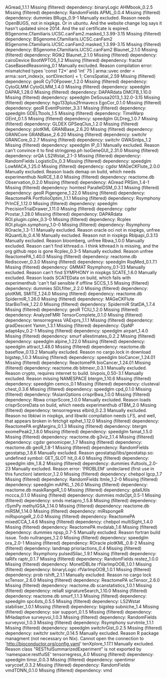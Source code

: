 AGread_1.1.1	Missing (filtered) dependency: binaryLogic
AHMbook_0.2.5	Missing (filtered) dependency: RandomFields
APML_0.0.4	Missing (filtered) dependency: dummies
BRugs_0.9-1	Manually excluded. Reason needs OpenBUGS, not in nixpkgs. Or in ubuntu. And the website change log says it hasn't updated since 2014. And the ssl certificate is expired.
BSgenome.Cfamiliaris.UCSC.canFam2.masked_1.3.99-3.15	Missing (filtered) dependency: BSgenome.Cfamiliaris.UCSC.canFam2
BSgenome.Cfamiliaris.UCSC.canFam2.masked_1.3.99-3.15	Missing (filtered) dependency: BSgenome.Cfamiliaris.UCSC.canFam2
Blaunet_2.1.0	Missing (filtered) dependency: RGtk2
Blaunet_2.1.0	Missing (filtered) dependency: cairoDevice
BootWPTOS_1.2	Missing (filtered) dependency: fractal
CaseBasedReasoning_0.1	Manually excluded. Reason compilation error: mismatched types 'const T2*' and 'int' 75 |   arma::uvec order = arma::sort_index(x, sortDirection) + 1;
CensSpatial_2.59	Missing (filtered) dependency: geoR
CyTOFpower_1.2.0	Missing (filtered) dependency: CytoGLMM
CytoGLMM_1.4.0	Missing (filtered) dependency: speedglm
DAPAR_1.28.0	Missing (filtered) dependency: DAPARdata
DMCFB_1.10.0	Missing (filtered) dependency: speedglm
DeSousa2013_1.32.0-3.15	Missing (filtered) dependency: hgu133plus2frmavecs
EgoCor_0.1.0	Missing (filtered) dependency: geoR
EventPointer_3.3.1	Missing (filtered) dependency: speedglm
GDELTtools_1.5	Missing (filtered) dependency: TimeWarp
GEint_0.1.5	Missing (filtered) dependency: speedglm
GLDreg_1.0.7	Missing (filtered) dependency: GLDEX
GPSeqClus_1.2.0	Missing (filtered) dependency: plotKML
GRANBase_2.6.20	Missing (filtered) dependency: GRANCore
GRANBase_2.6.20	Missing (filtered) dependency: switchr
GRANCore_0.2.7	Missing (filtered) dependency: switchr
GWASinlps_1.2	Missing (filtered) dependency: speedglm
IP_0.1	Manually excluded. Reason can't convince it to find stringprep.ph
IsoGeneGUI_2.31.0	Missing (filtered) dependency: orQA
LS2Wstat_2.1-3	Missing (filtered) dependency: RandomFields
LogisticDx_0.3	Missing (filtered) dependency: speedglm
LowMACA_1.25.0	Missing (filtered) dependency: cgdsr
MAGeCKFlute_2.0.0	Manually excluded. Reason loads demap on build, which needs experimenthub
NoRCE_1.8.0	Missing (filtered) dependency: reactome.db
Observation_0.2.0	Missing (filtered) dependency: AGread
PRSim_1.4-1	Missing (filtered) dependency: homtest
ParallelDSM_0.3.1	Missing (filtered) dependency: geoR
Pigengene_1.22.0	Missing (filtered) dependency: ReactomePA
PortfolioOptim_1.1.1	Missing (filtered) dependency: Rsymphony
PrInCE_1.12.0	Missing (filtered) dependency: speedglm
PrecisionTrialDrawer_1.11.0	Missing (filtered) dependency: cgdsr
Prostar_1.28.0	Missing (filtered) dependency: DAPARdata
ROI.plugin.cplex_0.3-0	Missing (filtered) dependency: Rcplex
ROI.plugin.symphony_1.0-0	Missing (filtered) dependency: Rsymphony
ROracle_1.3-1.1	Manually excluded. Reason oracle oci not in nixpkgs, unfree
RQuantLib_0.4.16	Manually excluded. Reason not in nixpkgs
Rblpapi_0.3.13	Manually excluded. Reason bloomberg, unfree
Rbwa_1.0.0	Manually excluded. Reason can't find kthread.o. I think kthread.h is missing, and the org github repo is gone
Rcplex_0.3-5	Manually excluded. Reason unfree
ReactomePA_1.40.0	Missing (filtered) dependency: reactome.db
Rediscover_0.3.0	Missing (filtered) dependency: speedglm
RsqMed_0.1.7.1	Missing (filtered) dependency: GMMAT
Rsymphony_0.1-33	Manually excluded. Reason can't find SYMPHONY in nixpkgs
SCATE_1.6.0	Manually excluded. Reason loads SCATEData on build, which fails with experimenthub 'can't fail sensible if offline
SCCS_1.5	Missing (filtered) dependency: dummies
SDLfilter_2.2.0	Missing (filtered) dependency: plotKML
SMITE_1.24.0	Missing (filtered) dependency: reactome.db
SpidermiR_1.26.0	Missing (filtered) dependency: MAGeCKFlute
StarBioTrek_1.22.0	Missing (filtered) dependency: SpidermiR
StatDA_1.7.4	Missing (filtered) dependency: geoR
TCIU_1.2.0	Missing (filtered) dependency: AnalyzeFMRI
TensorComplete_0.1.0	Missing (filtered) dependency: tensorregress
VAExprs_1.1.1	Missing (filtered) dependency: gradDescent
Yamm_1.3.1	Missing (filtered) dependency: OjaNP
adapt4pv_0.2-1	Missing (filtered) dependency: speedglm
airpart_1.4.0	Missing (filtered) dependency: smurf
allestimates_0.2.2	Missing (filtered) dependency: speedglm
alpine_1.22.0	Missing (filtered) dependency: speedglm
attract_1.48.0	Missing (filtered) dependency: reactome.db
baseflow_0.13.2	Manually excluded. Reason no cargo.lock in download
bigstep_1.0.3	Missing (filtered) dependency: speedglm
bioCancer_1.24.01	Missing (filtered) dependency: ReactomePA
bioCancer_1.24.01	Missing (filtered) dependency: reactome.db
bitmexr_0.3.1	Manually excluded. Reason crypto, requires internet to build. 
bivpois_0.50-3.1	Manually excluded. Reason missing NAMESPACE
btergm_1.10.6	Missing (filtered) dependency: speedglm
cemco_0.1	Missing (filtered) dependency: clusteval
chest_0.3.6	Missing (filtered) dependency: speedglm
cpd_0.1.0	Missing (filtered) dependency: fAsianOptions
crisprBwa_1.0.0	Missing (filtered) dependency: Rbwa
crisprScore_1.0.0	Manually excluded. Reason loads crisprScoreData on build, which needs experimenthub
dTBM_2.0	Missing (filtered) dependency: tensorregress
elbird_0.2.3	Manually excluded. Reason no libkiwi in nixpkgs, and libwiki compilation needs LFS, and well, that appears broken in fetchgit
epihet_1.12.0	Missing (filtered) dependency: ReactomePA
ergMargins_0.1.3	Missing (filtered) dependency: btergm
exomePeak2_1.8.0	Missing (filtered) dependency: speedglm
famat_1.5.0	Missing (filtered) dependency: reactome.db
g3viz_1.1.4	Missing (filtered) dependency: cgdsr
genomicper_1.7	Missing (filtered) dependency: reactome.db
geoR_1.8-1	Missing (filtered) dependency: RandomFields
geostatsp_1.8.6	Manually excluded. Reason geostatsp/libs/geostatsp.so: undefined symbol: GET_SLOT
hit_0.4.0	Missing (filtered) dependency: speedglm
idm_1.8.2	Missing (filtered) dependency: dummies
ifultools_2.0-23	Manually excluded. Reason error: 'PROBLEM' undeclared (first use in this function)
latentcor_1.2.0	Missing (filtered) dependency: chebpol
lgcp_1.7	Missing (filtered) dependency: RandomFields
ltmle_1.2-0	Missing (filtered) dependency: speedglm
mAPKL_1.26.0	Missing (filtered) dependency: reactome.db
maskRangeR_1.0	Missing (filtered) dependency: gdalUtils
mccca_0.1.0	Missing (filtered) dependency: dummies
mdsOpt_0.5-1	Missing (filtered) dependency: smds
metapro_1.5.8	Missing (filtered) dependency: rSymPy
methylGSA_1.14.0	Missing (filtered) dependency: reactome.db
miRSM_1.14.0	Missing (filtered) dependency: miRspongeR
miRspongeR_2.0.0	Missing (filtered) dependency: ReactomePA
mixedCCA_1.4.6	Missing (filtered) dependency: chebpol
multiSight_1.4.0	Missing (filtered) dependency: ReactomePA
mvdalab_1.6	Missing (filtered) dependency: dummies
npsp_0.7-5	Manually excluded. Reason fortran build issue. Todo
nullranges_1.2.0	Missing (filtered) dependency: speedglm
ora_2.0-1	Missing (filtered) dependency: ROracle
plotKML_0.8-2	Missing (filtered) dependency: landmap
prioriactions_0.4	Missing (filtered) dependency: Rsymphony
pulsedSilac_1.9.1	Missing (filtered) dependency: taRifx
raptr_0.1.7	Missing (filtered) dependency: RandomFields
restez_1.0.0	Missing (filtered) dependency: MonetDBLite
rfVarImpOOB_1.0.1	Missing (filtered) dependency: binaryLogic
rfVarImpOOB_1.0.1	Missing (filtered) dependency: prob
rshift_2.1.1	Manually excluded. Reason no cargo lock
scTensor_2.6.0	Missing (filtered) dependency: ReactomePA
scTensor_2.6.0	Missing (filtered) dependency: reactome.db
scanstatistics_1.0.1	Missing (filtered) dependency: reliaR
signatureSearch_1.10.0	Missing (filtered) dependency: reactome.db
smurf_1.1.3	Missing (filtered) dependency: speedglm
spc4sts_0.5.5	Missing (filtered) dependency: LS2Wstat
stabiliser_1.0.1	Missing (filtered) dependency: bigstep
subniche_1.4	Missing (filtered) dependency: siar
support_0.1.5	Missing (filtered) dependency: MHadaptive
surveyvoi_1.0.3	Missing (filtered) dependency: RandomFields
surveyvoi_1.0.3	Missing (filtered) dependency: Rsymphony
survtmle_1.1.1	Missing (filtered) dependency: speedglm
switchrGist_0.2.5	Missing (filtered) dependency: switchr
switchr_0.14.5	Manually excluded. Reason R package managment (not necessary on Nix). Cannot open the connection to 'http://bioconductor.org/config.yaml'
tenXplore_1.17.1	Manually excluded. Reason class "RESTfulSummarizedExperiment" is not exported by 'namespace:restfulSE'
tensorregress_4.0	Missing (filtered) dependency: speedglm
timsr_0.0.3	Missing (filtered) dependency: opentimsr
varycoef_0.3.2	Missing (filtered) dependency: RandomFields
vmdTDNN_0.1.0	Missing (filtered) dependency: vmd